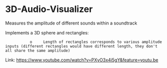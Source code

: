 # 3D-Audio-Visualizer
Measures the amplitude of different sounds within a soundtrack

Implements a 3D sphere and rectangles:

               o	 Length of rectangles corresponds to various amplitude inputs (different rectangles would have different length, they don't all share the same amplitude)

Link: https://www.youtube.com/watch?v=PXyO3x4i5gY&feature=youtu.be 

